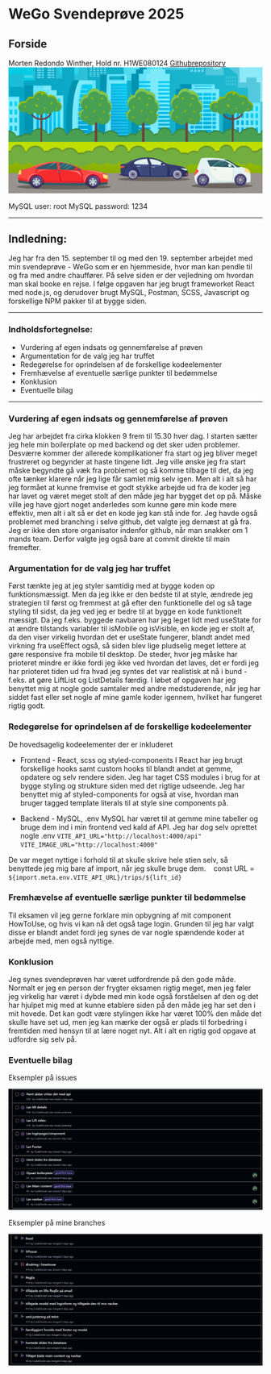 # WeGo Svendeprøve 2025

## Forside

Morten Redondo Winther, Hold nr. H1WE080124
[Githubrepository](https://github.com/CodeDondo/wego-frontend)
![Hero](../src/assets/cars-and-trees.svg)






MySQL user: root
MySQL password: 1234


---


## Indledning:

Jeg har fra den 15. september til og med den 19. september arbejdet med min svendeprøve - WeGo som er en hjemmeside, hvor man kan pendle til og fra med andre chauffører. På selve siden er der vejledning om hvordan man skal booke en rejse. I følge opgaven har jeg brugt frameworket React med node.js, og derudover brugt MySQL, Postman, SCSS, Javascript og forskellige NPM pakker til at bygge siden.

---

### Indholdsfortegnelse:

- Vurdering af egen indsats og gennemførelse af prøven
- Argumentation for de valg jeg har truffet
- Redegørelse for oprindelsen af de forskellige kodeelementer
- Fremhævelse af eventuelle særlige punkter til bedømmelse
- Konklusion
- Eventuelle bilag

---

### Vurdering af egen indsats og gennemførelse af prøven

Jeg har arbejdet fra cirka klokken 9 frem til 15.30 hver dag. I starten sætter jeg hele min boilerplate op med backend og det sker uden problemer. Desværre kommer der allerede komplikationer fra start og jeg bliver meget frustreret og begynder at haste tingene lidt. Jeg ville ønske jeg fra start måske begyndte gå væk fra problemet og så komme tilbage til det, da jeg ofte tænker klarere når jeg lige får samlet mig selv igen. Men alt i alt så har jeg formået at kunne fremvise et godt stykke arbejde ud fra de koder jeg har lavet og været meget stolt af den måde jeg har bygget det op på. Måske ville jeg have gjort noget anderledes som kunne gøre min kode mere effektiv, men alt i alt så er det en kode jeg kan stå inde for. Jeg havde også problemet med branching i selve github, det valgte jeg dernæst at gå fra. Jeg er ikke den store organisator indenfor github, når man snakker om 1 mands team. Derfor valgte jeg også bare at commit direkte til main fremefter.

### Argumentation for de valg jeg har truffet

Først tænkte jeg at jeg styler samtidig med at bygge koden op funktionsmæssigt. Men da jeg ikke er den bedste til at style, ændrede jeg strategien til først og fremmest at gå efter den funktionelle del og så tage styling til sidst, da jeg ved jeg er bedre til at bygge en kode funktionelt mæssigt. Da jeg f.eks. byggede navbaren har jeg leget lidt med useState for at ændre tilstands variabler til isMobile og isVisible, en kode jeg er stolt af, da den viser virkelig hvordan det er useState fungerer, blandt andet med virkning fra useEffect også, så siden blev lige pludselig meget lettere at gøre responsive fra mobile til desktop. De steder, hvor jeg måske har prioteret mindre er ikke fordi jeg ikke ved hvordan det laves, det er fordi jeg har prioteret tiden ud fra hvad jeg syntes det var realistisk at nå i bund - f.eks. at gøre LiftList og ListDetails færdig. I løbet af opgaven har jeg benyttet mig at nogle gode samtaler med andre medstuderende, når jeg har siddet fast eller set nogle af mine gamle koder igennem, hvilket har fungeret rigtig godt.

### Redegørelse for oprindelsen af de forskellige kodeelementer

De hovedsagelig kodeelementer der er inkluderet

- Frontend - React, scss og styled-components
I React har jeg brugt forskellige hooks samt custom hooks til blandt andet at gemme, opdatere og selv rendere siden. Jeg har taget CSS modules i brug for at bygge styling og strukture siden med det rigtige udseende. Jeg har benyttet mig af styled-components for også at vise, hvordan man bruger tagged template literals til at style sine components på.

- Backend - MySQL, .env
MySQL har været til at gemme mine tabeller og bruge dem ind i min frontend ved kald af API. Jeg har dog selv oprettet nogle .env 
`VITE_API_URL="http://localhost:4000/api" `
`VITE_IMAGE_URL="http://localhost:4000" ` 

De var meget nyttige i forhold til at skulle skrive hele stien selv, så benyttede jeg mig bare af import, når jeg skulle bruge dem. `
` const URL = `${import.meta.env.VITE_API_URL}/trips/${lift_id} `

### Fremhævelse af eventuelle særlige punkter til bedømmelse

Til eksamen vil jeg gerne forklare min opbygning af mit component HowToUse, og hvis vi kan nå det også tage login. Grunden til jeg har valgt disse er blandt andet fordi jeg synes de var nogle spændende koder at arbejde med, men også nyttige.

### Konklusion

Jeg synes svendeprøven har været udfordrende på den gode måde. Normalt er jeg en person der frygter eksamen rigtig meget, men jeg føler jeg virkelig har været i dybde med min kode også forståelsen af den og det har hjulpet mig med at kunne etablere siden på den måde jeg har set den i mit hovede. Det kan godt være stylingen ikke har været 100% den måde det skulle have set ud, men jeg kan mærke der også er plads til forbedring i fremtiden med hensyn til at lære noget nyt. Alt i alt en rigtig god opgave at udfordre sig selv på.

### Eventuelle bilag

Eksempler på issues

![Bilag1](../src/assets/bilagOne.png)

Eksempler på mine branches

![Bilag2](../src/assets/bilagTwo.png)